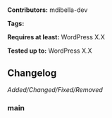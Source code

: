 # <PROJECT-TITLE>
<PROJECT-DESCRIPTION>

__Contributors:__ mdibella-dev

__Tags:__  

__Requires at least:__ WordPress X.X  

__Tested up to:__ WordPress X.X  

## Changelog
*Added/Changed/Fixed/Removed*

### main
